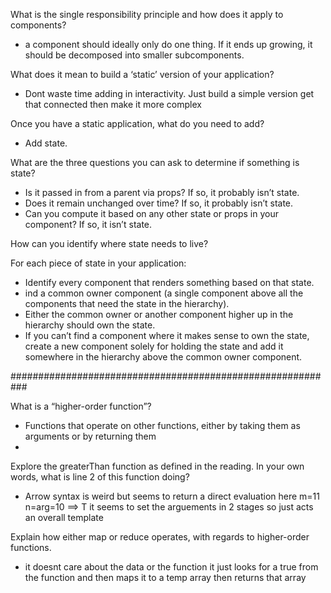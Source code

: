 What is the single responsibility principle and how does it apply to components?
 -  a component should ideally only do one thing. If it ends up growing, it should be decomposed into smaller subcomponents.
 
What does it mean to build a ‘static’ version of your application?
 -  Dont waste time adding in interactivity.  Just build a simple version get that connected then make it more complex 

Once you have a static application, what do you need to add?
-  Add state. 

What are the three questions you can ask to determine if something is state?
- Is it passed in from a parent via props? If so, it probably isn’t state.
- Does it remain unchanged over time? If so, it probably isn’t state.
- Can you compute it based on any other state or props in your component? If so, it isn’t state.


How can you identify where state needs to live?


For each piece of state in your application:
- Identify every component that renders something based on that state.
- ind a common owner component (a single component above all the components that need the state in the hierarchy).
- Either the common owner or another component higher up in the hierarchy should own the state.
- If you can’t find a component where it makes sense to own the state, create a new component solely for holding the state and add it somewhere in the hierarchy above the common owner component.


###########################################################

What is a “higher-order function”?
- Functions that operate on other functions, either by taking them as arguments or by returning them
-   
Explore the greaterThan function as defined in the reading. In your own words, what is line 2 of this function doing?
- Arrow syntax is weird but seems to return a direct evaluation   here m=11 n=arg=10 ==> T   it seems to set the arguements in 2 stages so just acts an overall template

Explain how either map or reduce operates, with regards to higher-order functions.
- it doesnt care about the data or the function it just looks for a true from the function and then maps it to a temp array then returns that array 
